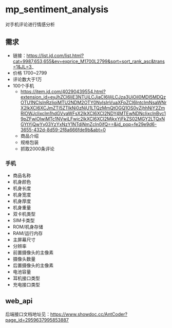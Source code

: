 # mp_sentiment_analysis
对手机评论进行情感分析

## 需求
- 链接：https://list.jd.com/list.html?cat=9987,653,655&ev=exprice_M1700L2799&sort=sort_rank_asc&trans=1&JL=3_
- 价格 1700~2799
- 评论数大于1万
- 100个手机
    - https://item.jd.com/40290439554.html?extension_id=eyJhZCI6IjE3NTUiLCJjaCI6IjIiLCJza3UiOiI0MDI5MDQzOTU1NCIsInRzIjoiMTU2NDM2OTY0NyIsInVuaXFpZCI6IntcImNsaWNrX2lkXCI6XCJmZTI5ZTlkNi0zNjU1LTQzMmQtOGQ1OS0yZjhhNjY2ZmRlOWJcIixcIm1hdGVyaWFsX2lkXCI6XCI2NDY4MTEwNDNcIixcInBvc19pZFwiOlwiMTc1NVwiLFwic2lkXCI6XCI2MjkxYjFkZS02MGY2LTQxNGYtYjQwYy03YzYxNzY1NTdiNmZcIn0ifQ==&jd_pop=fe29e9d6-3655-432d-8d59-2f8a666fde9b&abt=0
    - 商品介绍
    - 规格包装
    - 抓取2000条评论

### 手机
- 商品名称
- 机身颜色
- 机身长度
- 机身宽度
- 机身厚度
- 机身重量
- 双卡机类型
- SIM卡类型
- ROM/机身存储
- RAM/运行内存
- 主屏幕尺寸
- 分辨率
- 前置摄像头的主像素
- 摄像头数量
- 后置摄像头的主像素
- 电池容量
- 耳机接口类型
- 充电接口类型

## web_api
后端接口文档地址见：https://www.showdoc.cc/AntCoder?page_id=2959637995853887